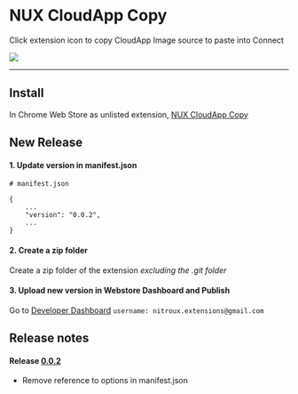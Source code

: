 # NUX CloudApp Copy
Click extension icon to copy CloudApp Image source to paste into Connect

![](https://lh3.googleusercontent.com/poAXUPc4DKDMhHR6vY6wNioPrdtcXs4UyFSPCqkPoA4Zrx0YArzYJFEL2wQVYb6O7147Hvt5=w640-h400-e365)

---

## Install
In Chrome Web Store as unlisted extension, [NUX CloudApp Copy](https://chrome.google.com/webstore/detail/nux-cloudapp-copy/ccmfpkfbnnmohcpclcljdplnijaheooj)


## New Release

#### 1. Update version in manifest.json
```
# manifest.json

{
    ...
    "version": "0.0.2",
    ...
}
```

#### 2. Create a zip folder
Create a zip folder of the extension *excluding the .git folder*

#### 3. Upload new version in Webstore Dashboard and Publish

Go to [Developer Dashboard](https://chrome.google.com/webstore/developer/dashboard/g15145575285257363436?hl=en-US&gl=US&authuser=4) 
`username: nitroux.extensions@gmail.com`


## Release notes

#### Release [0.0.2](https://github.com/deliberatedesign/chrome-cloudapp-copy/commit/2518f5eaf69b00ceace70611cb0744245f4b7fab)
* Remove reference to options in manifest.json
